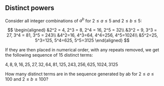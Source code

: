 ## Distinct powers

Consider all integer combinations of $a^b$ for $2\le a \le 5$ and $2\le b \le 5$:

$$
\begin{aligned}
&2^2 = 4, 2^3 = 8, 2^4 = 16, 2^5 = 32\\
&3^2 = 9, 3^3 = 27, 3^4 = 81, 3^5 = 243\\
&4^2=16, 4^3=64, 4^4=256, 4^5=1024\\
&5^2=25, 5^3=125, 5^4=625, 5^5=3125
\end{aligned}
$$

If they are then placed in numerical order, with any repeats removed, we get the following sequence of $15$ distinct terms:

$4, 8, 9, 16, 25, 27, 32, 64, 81, 125, 243, 256, 625, 1024, 3125$

How many distinct terms are in the sequence generated by ab for $2\le a \le 100$ and $2\le b \le 100$?
